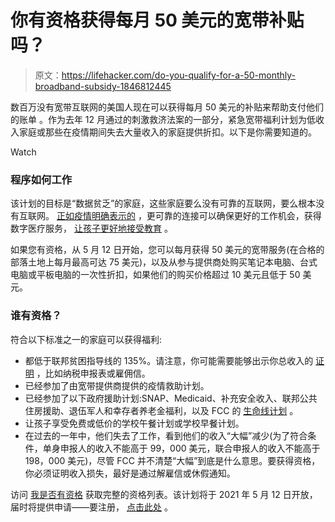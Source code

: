 # 你有资格获得每月 50 美元的宽带补贴吗？

> 原文：<https://lifehacker.com/do-you-qualify-for-a-50-monthly-broadband-subsidy-1846812445>

数百万没有宽带互联网的美国人现在可以获得每月 50 美元的补贴来帮助支付他们的账单 。作为去年 12 月通过的刺激救济法案的一部分，紧急宽带福利计划为低收入家庭或那些在疫情期间失去大量收入的家庭提供折扣。以下是你需要知道的。

Watch

### **程序如何工作**

该计划的目标是“数据贫乏”的家庭，这些家庭要么没有可靠的互联网，要么根本没有互联网。 [正如疫情明确表示的](https://www.pewresearch.org/internet/2020/04/30/53-of-americans-say-the-internet-has-been-essential-during-the-covid-19-outbreak/) ，更可靠的连接可以确保更好的工作机会，获得数字医疗服务， [让孩子更好地接受教育](https://www.citylab.com/equity/2018/01/mobile-only-challenge-fcc-broadband-definition/550202/) 。

如果您有资格，从 5 月 12 日开始，您可以每月获得 50 美元的宽带服务(在合格的部落土地上每月最高可达 75 美元)，以及从参与提供商处购买笔记本电脑、台式电脑或平板电脑的一次性折扣，如果他们的购买价格超过 10 美元且低于 50 美元。

### 谁有资格？

符合以下标准之一的家庭可以获得福利:

*   都低于联邦贫困指导线的 135%。请注意，你可能需要能够出示你总收入的 [证明](https://getemergencybroadband.org/how-to-apply/show-you-qualify/) ，比如纳税申报表或雇佣信。
*   已经参加了由宽带提供商提供的疫情救助计划。
*   已经参加了以下政府援助计划:SNAP、Medicaid、补充安全收入、联邦公共住房援助、退伍军人和幸存者养老金福利，以及 FCC 的 [生命线计划](https://www.fcc.gov/lifeline-consumers) 。
*   让孩子享受免费或低价的学校午餐计划或学校早餐计划。
*   在过去的一年中，他们失去了工作，看到他们的收入“大幅”减少(为了符合条件，单身申报人的收入不能高于 99，000 美元，联合申报人的收入不能高于 198，000 美元)，尽管 FCC 并不清楚“大幅”到底是什么意思。要获得资格，你必须证明收入损失，最好是通过解雇信或休假通知。

访问 [我是否有资格](https://getemergencybroadband.org/do-i-qualify/) 获取完整的资格列表。该计划将于 2021 年 5 月 12 日开放，届时将提供申请——要注册， [点击此处](https://getemergencybroadband.org) 。